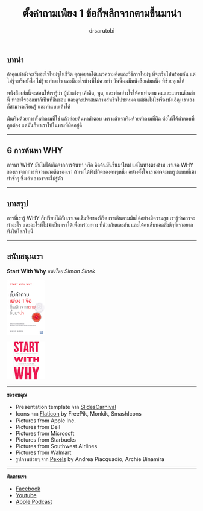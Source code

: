﻿---
layout: post
title: ตั้งคำถามเพียง 1 ข้อก็พลิกจากตามขึ้นมานำ
author: drsarutobi
categories: [Leadership, Entrepreneurship]
image: assets/images/sww/cover.jpg
featured: false
hidden: true
---
## บทนำ
ถ้าคุณกำลังจะเริ่มอะไรใหม่ๆในชีวิต
คุณอยากได้แนวความคิดและวิธีการใหม่ๆ ที่จะเริ่มไปพร้อมกัน
แต่ไม่รู้จะเริ่มยังไง ไม่รู้จะทำอะไร 
และมีอะไรบ้างที่ไม่ควรทำ
วันนี้ผมมีหนังสือเล่มหนึ่ง ที่ช่วยคุณได้

หนังสือเล่มนี้จะสอนให้เรารู้ว่า
ผู้นำเก่งๆ เค้าคิด, พูด, และทำอย่างไรให้คนทำตาม
คนและแบรนด์เหล่านี้ ทำอะไรออกมาก็เป็นที่ชื่นชอบ 
และดูจะประสบความสำเร็จไปซะหมด
แต่ม้นไม่ใช่เรื่องบังเอิญ 
เราเองก็สามารถเรียนรู้ และทำแบบเค้าได้

มันเริ่มด้วยการตั้งคำถามที่ใช่ 
แล้วค่อยค้นหาคำตอบ
เพราะถ้าเราเริ่มด้วยคำถามที่ผิด 
ต่อให้ได้คำตอบที่ถูกต้อง 
แต่มันก็พาเราไปในทางที่ผิดอยู่ดี

---
## 6 การค้นหา WHY
การหา WHY มันไม่ได้เกิดจากการค้นหา หรือ คิดค้นมันขึ้นมาใหม่
แต่ในทางตรงข้าม เราเจอ WHY ของเราจากการพิจารณาอดีตของเรา
ถ้าเราได้ฟังชีวิตของคนๆหนึ่ง อย่างตั้งใจ 
เราอาจจะพบรูปแบบที่เค้าทำซ้ำๆ ซึ่งเค้าเองอาจจะไม่รู้ตัว


---
## บทสรุป
การที่เรารู้ WHY ก็เปรียบไดักับเราเจอเข็มทิศของชีวิต
เราเดินตามมันได้อย่างมีความสุข
เรารู้ว่าควรจะทำอะไร และอะไรที่ไม่จำเป็น
เราได้เพื่อนร่วมทาง ที่ช่วยกันและกัน
และได้คนสืบทอดสิ่งดีๆที่เราอยากทิ้งให้โลกใบนี้

---
## สนับสนุนเรา
**Start With Why** *แต่งโดย Simon Sinek*

[![Start With Why](/assets/images/sww/book_thai.jpg)](https://amzn.to/3m5VYEQ)

[![Start With Why](/assets/images/sww/book_eng.jpg)](https://amzn.to/3m5VYEQ)

---
**ขอขอบคุณ**
- Presentation template จาก [SlidesCarnival](https://www.slidescarnival.com)
- Icons จาก  [Flaticon](https://www.flaticon.com) by FreePik, Monkik, SmashIcons
- Pictures from Apple Inc.
- Pictures from Dell
- Pictures from Microsoft
- Pictures from Starbucks
- Pictures from Southwest Airlines
- Pictures from Walmart
- รูปภาพสวยๆ จาก [Pexels](https://www.pexels.com) by Andrea Piacquadio, Archie Binamira

---
**ติดตามเรา**
- [Facebook](https://www.facebook.com/bookkery1)
- [Youtube](https://www.youtube.com/channel/UCaiCBs25YbaGATuXBiGG0-Q/featured)
- [Apple Podcast](https://podcasts.apple.com/th/podcast/bookkery-com/id1537281629)
